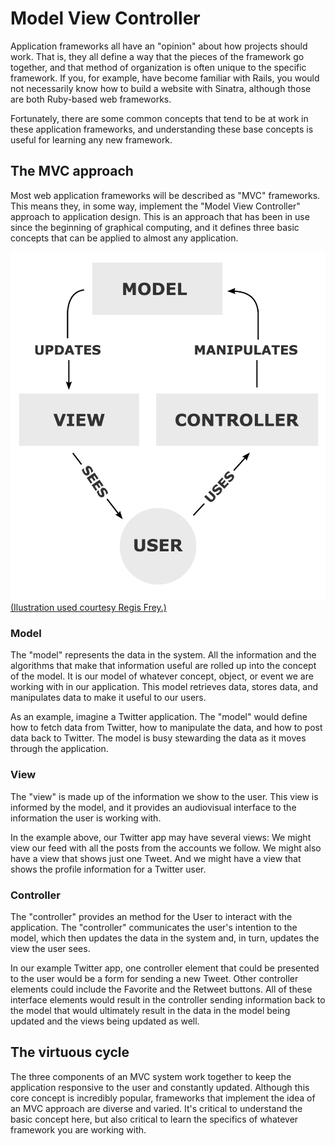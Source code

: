 # Model View Controller
Application frameworks all have an "opinion" about how projects should work. That is, they all define a way that the pieces of the framework go together, and that method of organization is often unique to the specific framework. If you, for example, have become familiar with Rails, you would not necessarily know how to build a website with Sinatra, although those are both Ruby-based web frameworks.

Fortunately, there are some common concepts that tend to be at work in these application frameworks, and understanding these base concepts is useful for learning any new framework.

## The MVC approach
Most web application frameworks will be described as "MVC" frameworks. This means they, in some way, implement the "Model View Controller" approach to application design. This is an approach that has been in use since the beginning of graphical computing, and it defines three basic concepts that can be applied to almost any application.

![Model View Controller Schematic](img/mvc_schematic.png)
[(Ilustration used courtesy Regis Frey.)](https://en.wikipedia.org/wiki/File:MVC-Process.svg)

### Model
The "model" represents the data in the system. All the information and the algorithms that make that information useful are rolled up into the concept of the model. It is our model of whatever concept, object, or event we are working with in our application. This model retrieves data, stores data, and manipulates data to make it useful to our users.

As an example, imagine a Twitter application. The "model" would define how to fetch data from Twitter, how to manipulate the data, and how to post data back to Twitter. The model is busy stewarding the data as it moves through the application.

### View
The "view" is made up of the information we show to the user. This view is informed by the model, and it provides an audiovisual interface to the information the user is working with.

In the example above, our Twitter app may have several views: We might view our feed with all the posts from the accounts we follow. We might also have a view that shows just one Tweet. And we might have a view that shows the profile information for a Twitter user. 

### Controller
The "controller" provides an method for the User to interact with the application. The "controller" communicates the user's intention to the model, which then updates the data in the system and, in turn, updates the view the user sees.

In our example Twitter app, one controller element that could be presented to the user would be a form for sending a new Tweet. Other controller elements could include the Favorite and the Retweet buttons. All of these interface elements would result in the controller sending information back to the model that would ultimately result in the data in the model being updated and the views being updated as well.

## The virtuous cycle
The three components of an MVC system work together to keep the application responsive to the user and constantly updated. Although this core concept is incredibly popular, frameworks that implement the idea of an MVC approach are diverse and varied. It's critical to understand the basic concept here, but also critical to learn the specifics of whatever framework you are working with.
